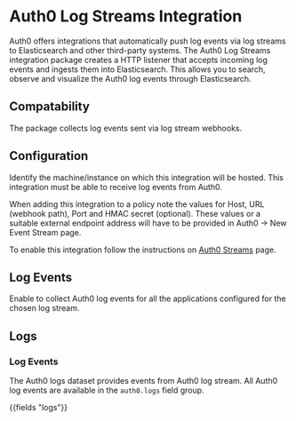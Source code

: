 # Auth0 Log Streams Integration

Auth0 offers integrations that automatically push log events via log streams to Elasticsearch and other third-party systems. The Auth0 Log Streams integration package creates a HTTP listener that accepts incoming log events and ingests them into Elasticsearch. This allows you to search, observe and visualize the Auth0 log events through Elasticsearch.

## Compatability

The package collects log events sent via log stream webhooks.

## Configuration

Identify the machine/instance on which this integration will be hosted. This integration must be able to receive log events from Auth0.

When adding this integration to a policy note the values for Host, URL (webhook path), Port and HMAC secret (optional). These values or a suitable external endpoint address will have to be provided in Auth0 -> New Event Stream page.

To enable this integration follow the instructions on [Auth0 Streams](https://auth0.com/docs/monitor-auth0/streams) page.

## Log Events

Enable to collect Auth0 log events for all the applications configured for the chosen log stream.

## Logs

### Log Events

The Auth0 logs dataset provides events from Auth0 log stream. All Auth0 log events are available in the `auth0.logs` field group.

{{fields "logs"}}
